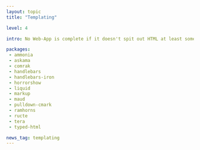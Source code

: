```yaml
---
layout: topic
title: "Templating"

level: 4

intro: No Web-App is complete if it doesn't spit out HTML at least some of the time. Managing that, and making sure it renders performant and can be maintained is what templating libraries focus on. There aren't many yet, but it's better than none!

packages:
 - ammonia
 - askama
 - comrak
 - handlebars
 - handlebars-iron
 - horrorshow
 - liquid
 - markup
 - maud
 - pulldown-cmark
 - ramhorns
 - ructe
 - tera
 - typed-html

news_tag: templating
---
```

